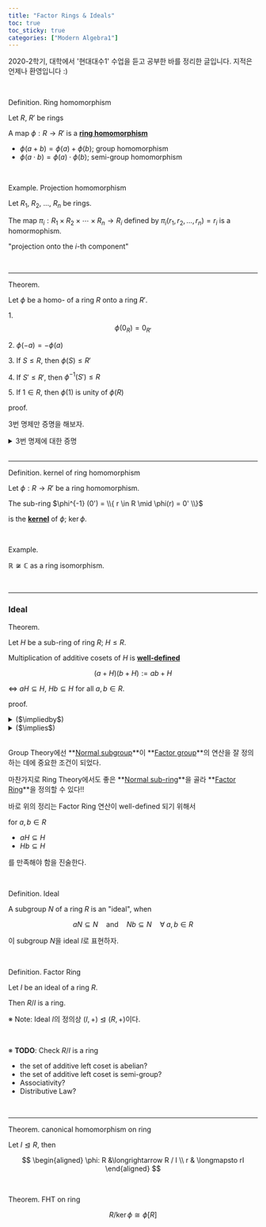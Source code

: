 ```yaml
---
title: "Factor Rings & Ideals"
toc: true
toc_sticky: true
categories: ["Modern Algebra1"]
---
```



2020-2학기, 대학에서 '현대대수1' 수업을 듣고 공부한 바를 정리한 글입니다. 지적은 언제나 환영입니다 :)

<br>


<span class="statement-title">Definition.</span> Ring homomorphism<br>

<div class="notice" markdown="1">

Let $R$, $R'$ be rings

A map $\phi: R \longrightarrow R'$ is a **<u>ring homomorphism</u>**

- $\phi(a+b) = \phi(a) + \phi(b)$; group homomorphism
- $\phi(a \cdot b) = \phi(a) \cdot \phi(b)$; semi-group homomorphism

</div>

<br>

<span class="statement-title">Example.</span> Projection homomorphism<br>

Let $R_1$, $R_2$, ..., $R_n$ be rings.

The map $\pi_i: R_1 \times R_2 \times \cdots \times R_n \longrightarrow R_i$ defined by $\pi_i (r_1, r_2, \dots, r_n) = r_i$ is a homormophism.

"projection onto the $i$-th component"

<br>
<hr>

<span class="statement-title">Theorem.</span><br>

<div class="notice" markdown="1">

Let $\phi$ be a homo- of a ring $R$ onto a ring $R'$.

1\. $$\phi(0_{R}) = 0_{R'}$$

2\. $\phi(-a) = -\phi(a)$

3\. If $S \le R$, then $\phi(S) \le R'$

4\. If $S' \le R'$, then $\phi^{-1} (S') \le R$

5\. If $1 \in R$, then $\phi(1)$ is unity of $\phi(R)$

</div>

<span class="statement-title">proof.</span><br>

<div class="math-statement" markdown="1">

3번 명제만 증명을 해보자.

<details markdown="1">
<summary>3번 명제에 대한 증명</summary>

(1) Closure

For $\phi(x), \phi(y) \in \phi(R)$,

$\phi(x) + \phi(y) = \phi(x+y)$

$\phi(x)\cdot\phi(y) = \phi(x \cdot y)$

\* comment: 처음에 $x, y \in \phi(R)$로 시작해서 증명을 복잡하게 생각했다. $\phi$와 함께 바로 원소 $\phi(x), \phi(y)$를 잡으면 정말 쉽게 증명할 수 있는 명제다!

</details>


</div>

<br>
<hr>

<span class="statement-title">Definition.</span> kernel of ring homomorphism<br>

<div class="notice" markdown="1">

Let $\phi: R \longrightarrow R'$ be a ring homomorphism.

The sub-ring $\phi^{-1} (0') = \\{ r \in R \mid \phi(r) = 0' \\}$

is the **<u>kernel</u>** of $\phi$; $\ker \phi$.

</div>

<br>

<span class="statement-title">Example.</span><br>

$\mathbb{R} \not\cong \mathbb{C}$ as a ring isomorphism.

<br>
<hr>

### Ideal

<span class="statement-title">Theorem.</span><br>

<div class="notice" markdown="1">

Let $H$ be a sub-ring of ring $R$; $H \le R$.

Multiplication of additive cosets of $H$ is **<u>well-defined</u>**

$$
(a + H)(b + H) := ab + H
$$

$\iff$ $aH \subseteq H$, $Hb \subseteq H$ for all $a, b \in R$.

</div>

<span class="statement-title">proof.</span><br>

<details>
<summary>($\impliedby$)</summary>

<div class="math-statement" markdown="1">

($\impliedby$) Supp. $ah, hb \in H$ for all $a, b \in R$ and all $h \in H$.

Let $h_1, h_2 \in H$ so that $a + h_1$, $b + h_2$ are **representatives** of cost $a+H$, $b+H$ containing $a$ and $b$.

Then,

$$
(a+h_1)(b+h_2) = ab + ah_2 + h_1 b + h_1 h_2
$$

처음 가정에 의해 $ah_2, h_1 b, h_1 h_2 \in H$이므로 $(a+h_1)(b+h_2) \in (ab + H)$이다. $\blacksquare$

</div>

</details>

<details>
<summary>($\implies$)</summary>

<div class="math-statement" markdown="1">

($\implies$) Supp. multiplication of cosets is well-defined.

Let $a \in R$, and consider coset product $(a+H)(0 + H)$.

Then,

$$
\begin{aligned}
    (a + H)(0 + H) &= a0 + aH + H0 + HH \\
                   &= 0 + aH + 0 + H \\
                   &= aH + H \\
                   &= a0 + H  = H \quad (\textrm{by definition of operation})
\end{aligned}
$$

위의 식에서 $aH$는 $H$의 원소가 되어야 한다.

따라서 $aH \subseteq H$가 된다!

마찬가지로 반대로 $H(b+H)$를 진행하면 $Hb \subseteq H$를 확인할 수 있다.

$\blacksquare$

</div>

</details>

<br>

Group Theory에선 **<u>Normal subgroup</u>**이 **<u>Factor group</u>**의 연산을 잘 정의하는 데에 중요한 조건이 되었다.

마찬가지로 Ring Theory에서도 좋은 **<u>Normal sub-ring</u>**을 골라 **<u>Factor Ring</u>**을 정의할 수 있다!!

바로 위의 정리는 Factor Ring 연산이 well-defined 되기 위해서

for $a, b \in R$

- $aH \subseteq H$
- $Hb \subseteq H$

를 만족해야 함을 진술한다.

<br>

<span class="statement-title">Definition.</span> Ideal<br>

<div class="notice" markdown="1">

A subgroup $N$ of a ring $R$ is an "ideal", when

$$
aN \subseteq N \quad \textrm{and} \quad Nb \subseteq N \quad \forall \; a, b \in R
$$

이 subgroup $N$을 ideal $I$로 표현하자.

</div>

<br>

<span class="statement-title">Definition.</span> Factor Ring<br>

<div class="notice" markdown="1">

Let $I$ be an ideal of a ring $R$.

Then $R/I$ is a ring.

※ Note: Ideal $I$의 정의상 $(I, +) \trianglelefteq (R, +)$이다.

</div>

<br>

※ **TODO**: Check $R/I$ is a ring

- the set of additive left coset is abelian?
- the set of additive left coset is semi-group?
- Associativity?
- Distributive Law?

<br>
<hr>

<span class="statement-title">Theorem.</span> canonical homomorphism on ring<br>

Let $I \trianglelefteq R$, then

$$
\begin{aligned}
    \phi: R &\longrightarrow R / I \\
            r & \longmapsto rI
\end{aligned}
$$

<br>

<span class="statement-title">Theorem.</span> FHT on ring<br>

$$
R / {\ker \phi} \cong \phi[R]
$$


